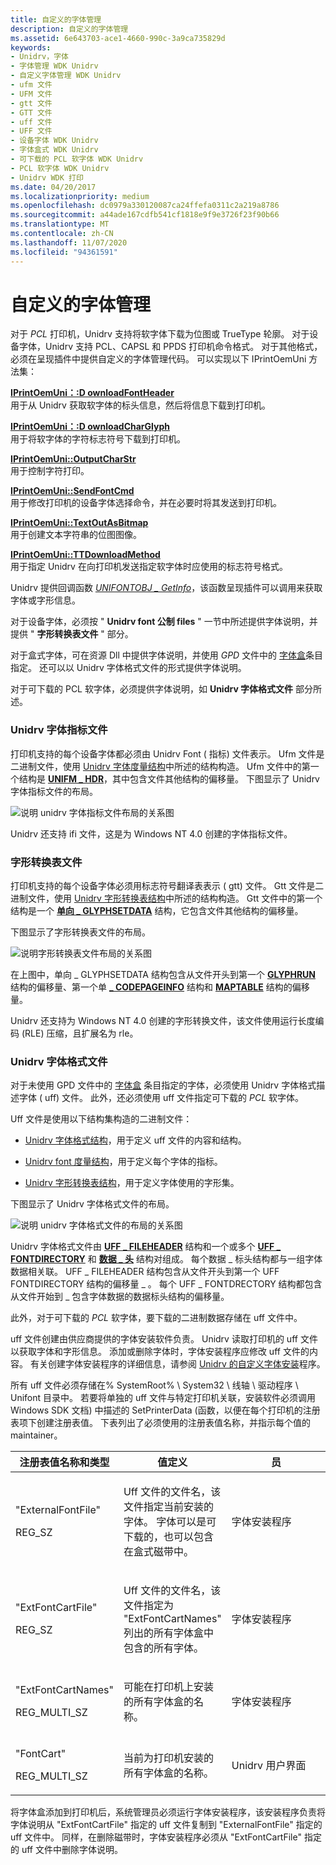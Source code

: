 ```yaml
---
title: 自定义的字体管理
description: 自定义的字体管理
ms.assetid: 6e643703-ace1-4660-990c-3a9ca735829d
keywords:
- Unidrv，字体
- 字体管理 WDK Unidrv
- 自定义字体管理 WDK Unidrv
- ufm 文件
- UFM 文件
- gtt 文件
- GTT 文件
- uff 文件
- UFF 文件
- 设备字体 WDK Unidrv
- 字体盒式 WDK Unidrv
- 可下载的 PCL 软字体 WDK Unidrv
- PCL 软字体 WDK Unidrv
- Unidrv WDK 打印
ms.date: 04/20/2017
ms.localizationpriority: medium
ms.openlocfilehash: dc0979a330120087ca24ffefa0311c2a219a8786
ms.sourcegitcommit: a44ade167cdfb541cf1818e9f9e3726f23f90b66
ms.translationtype: MT
ms.contentlocale: zh-CN
ms.lasthandoff: 11/07/2020
ms.locfileid: "94361591"
---
```

# <a name="customized-font-management"></a>自定义的字体管理





对于 *PCL* 打印机，Unidrv 支持将软字体下载为位图或 TrueType 轮廓。 对于设备字体，Unidrv 支持 PCL、CAPSL 和 PPDS 打印机命令格式。 对于其他格式，必须在呈现插件中提供自定义的字体管理代码。 可以实现以下 IPrintOemUni 方法集：

<a href="" id="iprintoemuni--downloadfontheader"></a>[**IPrintOemUni：:D ownloadFontHeader**](/windows-hardware/drivers/ddi/prcomoem/nf-prcomoem-iprintoemuni-downloadfontheader)  
用于从 Unidrv 获取软字体的标头信息，然后将信息下载到打印机。

<a href="" id="iprintoemuni--downloadcharglyph"></a>[**IPrintOemUni：:D ownloadCharGlyph**](/windows-hardware/drivers/ddi/prcomoem/nf-prcomoem-iprintoemuni-downloadcharglyph)  
用于将软字体的字符标志符号下载到打印机。

<a href="" id="iprintoemuni--outputcharstr"></a>[**IPrintOemUni::OutputCharStr**](/windows-hardware/drivers/ddi/prcomoem/nf-prcomoem-iprintoemuni-outputcharstr)  
用于控制字符打印。

<a href="" id="iprintoemuni--sendfontcmd"></a>[**IPrintOemUni::SendFontCmd**](/windows-hardware/drivers/ddi/prcomoem/nf-prcomoem-iprintoemuni-sendfontcmd)  
用于修改打印机的设备字体选择命令，并在必要时将其发送到打印机。

<a href="" id="iprintoemuni--textoutasbitmap"></a>[**IPrintOemUni::TextOutAsBitmap**](/windows-hardware/drivers/ddi/prcomoem/nf-prcomoem-iprintoemuni-textoutasbitmap)  
用于创建文本字符串的位图图像。

<a href="" id="iprintoemuni--ttdownloadmethod"></a>[**IPrintOemUni::TTDownloadMethod**](/windows-hardware/drivers/ddi/prcomoem/nf-prcomoem-iprintoemuni-ttdownloadmethod)  
用于指定 Unidrv 在向打印机发送指定软字体时应使用的标志符号格式。

Unidrv 提供回调函数 [*UNIFONTOBJ \_ GetInfo*](/windows-hardware/drivers/ddi/printoem/nc-printoem-pfngetinfo)，该函数呈现插件可以调用来获取字体或字形信息。

对于设备字体，必须按 " **Unidrv font 公制 files** " 一节中所述提供字体说明，并提供 " **字形转换表文件** " 部分。

对于盒式字体，可在资源 Dll 中提供字体说明，并使用 *GPD* 文件中的 [字体盒](font-cartridges.md)条目指定。 还可以以 Unidrv 字体格式文件的形式提供字体说明。

对于可下载的 PCL 软字体，必须提供字体说明，如 **Unidrv 字体格式文件** 部分所述。

### <a name="unidrv-font-metrics-files"></a><a href="" id="ddk-unidrv-font-metrics-files-gg"></a>Unidrv 字体指标文件

打印机支持的每个设备字体都必须由 Unidrv Font ( 指标) 文件表示。 Ufm 文件是二进制文件，使用 [Unidrv 字体度量结构](/windows-hardware/drivers/ddi/_print/index)中所述的结构构造。 Ufm 文件中的第一个结构是 [**UNIFM \_ HDR**](/windows-hardware/drivers/ddi/prntfont/ns-prntfont-_unifm_hdr)，其中包含文件其他结构的偏移量。 下图显示了 Unidrv 字体指标文件的布局。

![说明 unidrv 字体指标文件布局的关系图](images/ufm.png)

Unidrv 还支持 ifi 文件，这是为 Windows NT 4.0 创建的字体指标文件。

### <a name="glyph-translation-table-files"></a><a href="" id="ddk-glyph-translation-table-files-gg"></a>字形转换表文件

打印机支持的每个设备字体必须用标志符号翻译表表示 ( gtt) 文件。 Gtt 文件是二进制文件，使用 [Unidrv 字形转换表结构](/windows-hardware/drivers/ddi/_print/index)中所述的结构构造。 Gtt 文件中的第一个结构是一个 [**单向 \_ GLYPHSETDATA**](/windows-hardware/drivers/ddi/prntfont/ns-prntfont-_uni_glyphsetdata) 结构，它包含文件其他结构的偏移量。

下图显示了字形转换表文件的布局。

![说明字形转换表文件布局的关系图](images/gtt.png)

在上图中，单向 \_ GLYPHSETDATA 结构包含从文件开头到第一个 [**GLYPHRUN**](/windows-hardware/drivers/ddi/prntfont/ns-prntfont-_glyphrun) 结构的偏移量、第一个单 [**\_ CODEPAGEINFO**](/windows-hardware/drivers/ddi/prntfont/ns-prntfont-_uni_codepageinfo) 结构和 [**MAPTABLE**](/windows-hardware/drivers/ddi/prntfont/ns-prntfont-_maptable) 结构的偏移量。

Unidrv 还支持为 Windows NT 4.0 创建的字形转换文件，该文件使用运行长度编码 (RLE) 压缩，且扩展名为 rle。

### <a name="unidrv-font-format-files"></a><a href="" id="ddk-unidrv-font-format-files-gg"></a>Unidrv 字体格式文件

对于未使用 GPD 文件中的 [字体盒](font-cartridges.md) 条目指定的字体，必须使用 Unidrv 字体格式描述字体 ( uff) 文件。 此外，还必须使用 uff 文件指定可下载的 *PCL* 软字体。

Uff 文件是使用以下结构集构造的二进制文件：

-   [Unidrv 字体格式结构](/windows-hardware/drivers/ddi/_print/index)，用于定义 uff 文件的内容和结构。

-   [Unidrv font 度量结构](/windows-hardware/drivers/ddi/_print/index)，用于定义每个字体的指标。

-   [Unidrv 字形转换表结构](/windows-hardware/drivers/ddi/_print/index)，用于定义字体使用的字形集。

下图显示了 Unidrv 字体格式文件的布局。

![说明 unidrv 字体格式文件的布局的关系图](images/uff.png)

Unidrv 字体格式文件由 [**UFF \_ FILEHEADER**](/windows-hardware/drivers/ddi/prntfont/ns-prntfont-_uff_fileheader) 结构和一个或多个 [**UFF \_ FONTDIRECTORY**](/windows-hardware/drivers/ddi/prntfont/ns-prntfont-_uff_fontdirectory) 和 [**数据 \_ 头**](/windows-hardware/drivers/ddi/prntfont/ns-prntfont-_data_header) 结构对组成。 每个数据 \_ 标头结构都与一组字体数据相关联。 UFF \_ FILEHEADER 结构包含从文件开头到第一个 UFF FONTDIRECTORY 结构的偏移量 \_ 。 每个 UFF \_ FONTDRECTORY 结构都包含从文件开始到 \_ 包含字体数据的数据标头结构的偏移量。

此外，对于可下载的 *PCL* 软字体，要下载的二进制数据存储在 uff 文件中。

uff 文件创建由供应商提供的字体安装软件负责。 Unidrv 读取打印机的 uff 文件以获取字体和字形信息。 添加或删除字体时，字体安装程序应修改 uff 文件的内容。 有关创建字体安装程序的详细信息，请参阅 [Unidrv 的自定义字体安装](customized-font-installers-for-unidrv.md)程序。

所有 uff 文件必须存储在% SystemRoot% \\ System32 \\ 线轴 \\ 驱动程序 \\ Unifont 目录中。 若要将单独的 uff 文件与特定打印机关联，安装软件必须调用 Windows SDK 文档) 中描述的 SetPrinterData (函数，以便在每个打印机的注册表项下创建注册表值。 下表列出了必须使用的注册表值名称，并指示每个值的 maintainer。

<table>
<colgroup>
<col width="33%" />
<col width="33%" />
<col width="33%" />
</colgroup>
<thead>
<tr class="header">
<th>注册表值名称和类型</th>
<th>值定义</th>
<th>员</th>
</tr>
</thead>
<tbody>
<tr class="odd">
<td><p>"ExternalFontFile"</p>
<p>REG_SZ</p></td>
<td><p>Uff 文件的文件名，该文件指定当前安装的字体。 字体可以是可下载的，也可以包含在盒式磁带中。</p></td>
<td><p>字体安装程序</p></td>
</tr>
<tr class="even">
<td><p>"ExtFontCartFile"</p>
<p>REG_SZ</p></td>
<td><p>Uff 文件的文件名，该文件指定为 "ExtFontCartNames" 列出的所有字体盒中包含的所有字体。</p></td>
<td><p>字体安装程序</p></td>
</tr>
<tr class="odd">
<td><p>"ExtFontCartNames"</p>
<p>REG_MULTI_SZ</p></td>
<td><p>可能在打印机上安装的所有字体盒的名称。</p></td>
<td><p>字体安装程序</p></td>
</tr>
<tr class="even">
<td><p>"FontCart"</p>
<p>REG_MULTI_SZ</p></td>
<td><p>当前为打印机安装的所有字体盒的名称。</p></td>
<td><p>Unidrv 用户界面</p></td>
</tr>
</tbody>
</table>

 

将字体盒添加到打印机后，系统管理员必须运行字体安装程序，该安装程序负责将字体说明从 "ExtFontCartFile" 指定的 uff 文件复制到 "ExternalFontFile" 指定的 uff 文件中。 同样，在删除磁带时，字体安装程序必须从 "ExtFontCartFile" 指定的 uff 文件中删除字体说明。

 

